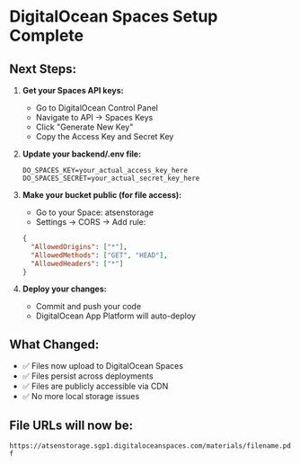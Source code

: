 # DigitalOcean Spaces Setup Complete

## Next Steps:

1. **Get your Spaces API keys:**
   - Go to DigitalOcean Control Panel
   - Navigate to API → Spaces Keys  
   - Click "Generate New Key"
   - Copy the Access Key and Secret Key

2. **Update your backend/.env file:**
   ```
   DO_SPACES_KEY=your_actual_access_key_here
   DO_SPACES_SECRET=your_actual_secret_key_here
   ```

3. **Make your bucket public (for file access):**
   - Go to your Space: atsenstorage
   - Settings → CORS → Add rule:
   ```json
   {
     "AllowedOrigins": ["*"],
     "AllowedMethods": ["GET", "HEAD"],
     "AllowedHeaders": ["*"]
   }
   ```

4. **Deploy your changes:**
   - Commit and push your code
   - DigitalOcean App Platform will auto-deploy

## What Changed:
- ✅ Files now upload to DigitalOcean Spaces
- ✅ Files persist across deployments  
- ✅ Files are publicly accessible via CDN
- ✅ No more local storage issues

## File URLs will now be:
`https://atsenstorage.sgp1.digitaloceanspaces.com/materials/filename.pdf`